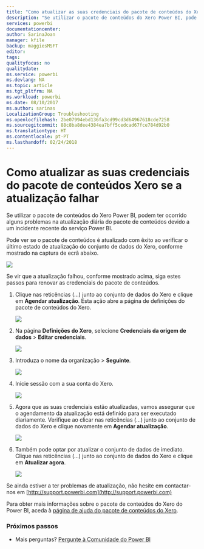 ```yaml
---
title: "Como atualizar as suas credenciais do pacote de conteúdos do Xero"
description: "Se utilizar o pacote de conteúdos do Xero Power BI, pode ter ocorrido um problema na atualização diária do pacote de conteúdos devido a um incidente recente do serviço Power BI."
services: powerbi
documentationcenter: 
author: SarinaJoan
manager: kfile
backup: maggiesMSFT
editor: 
tags: 
qualityfocus: no
qualitydate: 
ms.service: powerbi
ms.devlang: NA
ms.topic: article
ms.tgt_pltfrm: NA
ms.workload: powerbi
ms.date: 08/10/2017
ms.author: sarinas
LocalizationGroup: Troubleshooting
ms.openlocfilehash: 2be07994ebd136fa3cd99cd3d64967618cde7258
ms.sourcegitcommit: 88c8ba8dee4384ea7bff5cedcad67fce784d92b0
ms.translationtype: HT
ms.contentlocale: pt-PT
ms.lasthandoff: 02/24/2018
---
```

# <a name="how-to-refresh-your-xero-content-pack-credentials-if-refresh-failed"></a>Como atualizar as suas credenciais do pacote de conteúdos Xero se a atualização falhar
Se utilizar o pacote de conteúdos do Xero Power BI, podem ter ocorrido alguns problemas na atualização diária do pacote de conteúdos devido a um incidente recente do serviço Power BI.

Pode ver se o pacote de conteúdos é atualizado com êxito ao verificar o último estado de atualização do conjunto de dados do Xero, conforme mostrado na captura de ecrã abaixo.

![](media/service-refresh-xero-credentials/powerbi-xero-refresh-failed.png)

Se vir que a atualização falhou, conforme mostrado acima, siga estes passos para renovar as credenciais do pacote de conteúdos.

1. Clique nas reticências (…) junto ao conjunto de dados do Xero e clique em **Agendar atualização**. Esta ação abre a página de definições do pacote de conteúdos do Xero.
   
    ![](media/service-refresh-xero-credentials/powerbi-xero-schedule-refresh.png)
2. Na página **Definições do Xero**, selecione **Credenciais da origem de dados** > **Editar credenciais**.
   
    ![](media/service-refresh-xero-credentials/powerbi-xero-settings-page.png)
3. Introduza o nome da organização > **Seguinte**.
   
    ![](media/service-refresh-xero-credentials/powerbi-xero-configure.png)
4. Inicie sessão com a sua conta do Xero.
   
    ![](media/service-refresh-xero-credentials/powerbi-xero-welcome.png)
5. Agora que as suas credenciais estão atualizadas, vamos assegurar que o agendamento da atualização está definido para ser executado diariamente. Verifique ao clicar nas reticências (…) junto ao conjunto de dados do Xero e clique novamente em **Agendar atualização**.
   
    ![](media/service-refresh-xero-credentials/powerbi-xero-refresh-schedule.png)
6. Também pode optar por atualizar o conjunto de dados de imediato. Clique nas reticências (…) junto ao conjunto de dados do Xero e clique em **Atualizar agora**.
   
    ![](media/service-refresh-xero-credentials/powerbi-xero-refresh-now.png)

Se ainda estiver a ter problemas de atualização, não hesite em contactar-nos em [http://support.powerbi.com](http://support.powerbi.com) 

Para obter mais informações sobre o pacote de conteúdos do Xero do Power BI, aceda à [página de ajuda do pacote de conteúdos do Xero](service-connect-to-xero.md).

### <a name="next-steps"></a>Próximos passos
* Mais perguntas? [Pergunte à Comunidade do Power BI](http://community.powerbi.com/)

